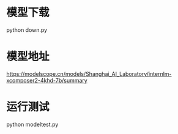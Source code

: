 # 模型下载
python down.py
# 模型地址
https://modelscope.cn/models/Shanghai_AI_Laboratory/internlm-xcomposer2-4khd-7b/summary
# 运行测试
python modeltest.py
